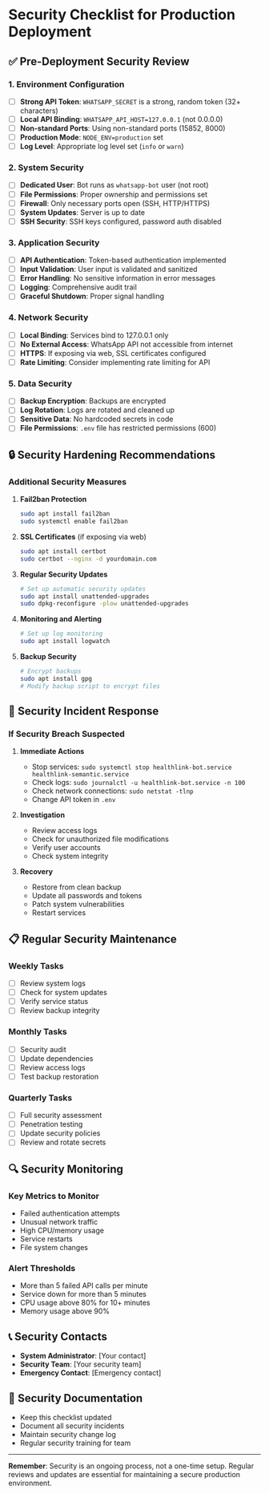 # Security Checklist for Production Deployment

## ✅ Pre-Deployment Security Review

### 1. Environment Configuration
- [ ] **Strong API Token**: `WHATSAPP_SECRET` is a strong, random token (32+ characters)
- [ ] **Local API Binding**: `WHATSAPP_API_HOST=127.0.0.1` (not 0.0.0.0)
- [ ] **Non-standard Ports**: Using non-standard ports (15852, 8000)
- [ ] **Production Mode**: `NODE_ENV=production` set
- [ ] **Log Level**: Appropriate log level set (`info` or `warn`)

### 2. System Security
- [ ] **Dedicated User**: Bot runs as `whatsapp-bot` user (not root)
- [ ] **File Permissions**: Proper ownership and permissions set
- [ ] **Firewall**: Only necessary ports open (SSH, HTTP/HTTPS)
- [ ] **System Updates**: Server is up to date
- [ ] **SSH Security**: SSH keys configured, password auth disabled

### 3. Application Security
- [ ] **API Authentication**: Token-based authentication implemented
- [ ] **Input Validation**: User input is validated and sanitized
- [ ] **Error Handling**: No sensitive information in error messages
- [ ] **Logging**: Comprehensive audit trail
- [ ] **Graceful Shutdown**: Proper signal handling

### 4. Network Security
- [ ] **Local Binding**: Services bind to 127.0.0.1 only
- [ ] **No External Access**: WhatsApp API not accessible from internet
- [ ] **HTTPS**: If exposing via web, SSL certificates configured
- [ ] **Rate Limiting**: Consider implementing rate limiting for API

### 5. Data Security
- [ ] **Backup Encryption**: Backups are encrypted
- [ ] **Log Rotation**: Logs are rotated and cleaned up
- [ ] **Sensitive Data**: No hardcoded secrets in code
- [ ] **File Permissions**: `.env` file has restricted permissions (600)

## 🔒 Security Hardening Recommendations

### Additional Security Measures

1. **Fail2ban Protection**
   ```bash
   sudo apt install fail2ban
   sudo systemctl enable fail2ban
   ```

2. **SSL Certificates** (if exposing via web)
   ```bash
   sudo apt install certbot
   sudo certbot --nginx -d yourdomain.com
   ```

3. **Regular Security Updates**
   ```bash
   # Set up automatic security updates
   sudo apt install unattended-upgrades
   sudo dpkg-reconfigure -plow unattended-upgrades
   ```

4. **Monitoring and Alerting**
   ```bash
   # Set up log monitoring
   sudo apt install logwatch
   ```

5. **Backup Security**
   ```bash
   # Encrypt backups
   sudo apt install gpg
   # Modify backup script to encrypt files
   ```

## 🚨 Security Incident Response

### If Security Breach Suspected

1. **Immediate Actions**
   - Stop services: `sudo systemctl stop healthlink-bot.service healthlink-semantic.service`
   - Check logs: `sudo journalctl -u healthlink-bot.service -n 100`
   - Check network connections: `sudo netstat -tlnp`
   - Change API token in `.env`

2. **Investigation**
   - Review access logs
   - Check for unauthorized file modifications
   - Verify user accounts
   - Check system integrity

3. **Recovery**
   - Restore from clean backup
   - Update all passwords and tokens
   - Patch system vulnerabilities
   - Restart services

## 📋 Regular Security Maintenance

### Weekly Tasks
- [ ] Review system logs
- [ ] Check for system updates
- [ ] Verify service status
- [ ] Review backup integrity

### Monthly Tasks
- [ ] Security audit
- [ ] Update dependencies
- [ ] Review access logs
- [ ] Test backup restoration

### Quarterly Tasks
- [ ] Full security assessment
- [ ] Penetration testing
- [ ] Update security policies
- [ ] Review and rotate secrets

## 🔍 Security Monitoring

### Key Metrics to Monitor
- Failed authentication attempts
- Unusual network traffic
- High CPU/memory usage
- Service restarts
- File system changes

### Alert Thresholds
- More than 5 failed API calls per minute
- Service down for more than 5 minutes
- CPU usage above 80% for 10+ minutes
- Memory usage above 90%

## 📞 Security Contacts

- **System Administrator**: [Your contact]
- **Security Team**: [Your security team]
- **Emergency Contact**: [Emergency contact]

## 📄 Security Documentation

- Keep this checklist updated
- Document all security incidents
- Maintain security change log
- Regular security training for team

---

**Remember**: Security is an ongoing process, not a one-time setup. Regular reviews and updates are essential for maintaining a secure production environment.
